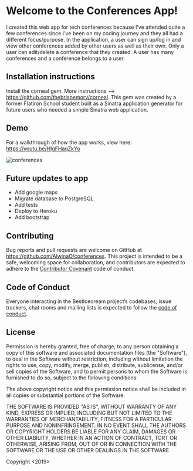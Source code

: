 # Welcome to the Conferences App!

I created this web app for tech conferences because I've attended quite a few conferences since I've been on my coding journey and they all had a different focus/purpose. In the application, a user can sign up/log in and view other conferences added by other users as well as their own. Only a user can edit/delete a conference that they created. A user has many conferences and a conference belongs to a user. 

## Installation instructions

Install the corneal gem. More instructions --> https://github.com/thebrianemory/corneal. This gem was created by a former Flatiron School student built as a Sinatra application generator for future users who needed a simple Sinatra web application. 

## Demo

For a walkthrough of how the app works, view here: https://youtu.be/HIgFHaqZkYo

![conferences](https://user-images.githubusercontent.com/22036904/52188785-b304e980-2802-11e9-8f67-3c297a929d6c.gif)

## Future updates to app

- Add google maps
- Migrate database to PostgreSQL 
- Add tests
- Deploy to Heroku
- Add bootstrap 


## Contributing

Bug reports and pull requests are welcome on GitHub at https://github.com/AlwinaO/conferences. This project is intended to be a safe, welcoming space for collaboration, and contributors are expected to adhere to the [Contributor Covenant](http://contributor-covenant.org) code of conduct.

## Code of Conduct

Everyone interacting in the BestIcecream project’s codebases, issue trackers, chat rooms and mailing lists is expected to follow the [code of conduct](https://github.com/AlwinaO/best_icecream/blob/master/CODE_OF_CONDUCT.md).

## License

Permission is hereby granted, free of charge, to any person obtaining a copy of this software and associated documentation files (the "Software"), to deal in the Software without restriction, including without limitation the rights to use, copy, modify, merge, publish, distribute, sublicense, and/or sell copies of the Software, and to permit persons to whom the Software is furnished to do so, subject to the following conditions:

The above copyright notice and this permission notice shall be included in all copies or substantial portions of the Software.

THE SOFTWARE IS PROVIDED "AS IS", WITHOUT WARRANTY OF ANY KIND, EXPRESS OR IMPLIED, INCLUDING BUT NOT LIMITED TO THE WARRANTIES OF MERCHANTABILITY, FITNESS FOR A PARTICULAR PURPOSE AND NONINFRINGEMENT. IN NO EVENT SHALL THE AUTHORS OR COPYRIGHT HOLDERS BE LIABLE FOR ANY CLAIM, DAMAGES OR OTHER LIABILITY, WHETHER IN AN ACTION OF CONTRACT, TORT OR OTHERWISE, ARISING FROM, OUT OF OR IN CONNECTION WITH THE SOFTWARE OR THE USE OR OTHER DEALINGS IN THE SOFTWARE.

Copyright <2019> <AlwinaO>
